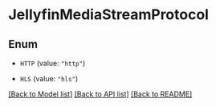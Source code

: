 # JellyfinMediaStreamProtocol

## Enum


* `HTTP` (value: `"http"`)

* `HLS` (value: `"hls"`)


[[Back to Model list]](../README.md#documentation-for-models) [[Back to API list]](../README.md#documentation-for-api-endpoints) [[Back to README]](../README.md)


